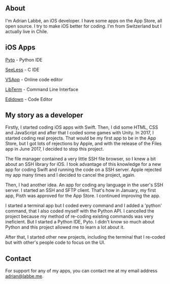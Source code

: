 ## About

I'm Adrian Labbé, an iOS developer. I have some apps on the App Store, all open source. I try to make iOS better for coding. I'm from Switzerland but I actually live in Chile.

## iOS Apps

[Pyto](https://pyto.app) - Python IDE

[SeeLess](https://seeless.app) - C IDE

[VSApp](https://vseditor.app) - Online code editor

[LibTerm](https://libterm.app) - Command Line Interface

[Edidown](https://edidown.app) - Code Editor

## My story as a developer

Firstly, I started coding iOS apps with Swift. Then, I did some HTML, CSS and JavaScript and after that I coded some games with Unity. In 2017, I started coding real projects. That would be my first app to be in the App Store, but I got lots of rejections by Apple, and with the release of the Files app in June 2017, I decided to stop this project. 

The file manager contained a very little SSH file browser, so I knew a bit about an SSH library for iOS. I took advantage of this knowledge for a new app for coding Swift and running the code on a SSH server. Apple rejected my app many times and I decided to cancel the project, again.

Then, I had another idea.
An app for coding any language in the user's SSH server. I started an SSH and SFTP client. That's how in January, my first app, Pisth was approved for the App Store. I continued improving the app. 

I started a terminal app but I coded every command and I added a 'python' command, that I also coded myself with the Python API. I cancelled the project because my method of re-coding existing commands was very ineficient. But I started a Python IDE, Pyto. I didn't know so much about Python and this project allowed me to learn a lot about it. 

After that, I started other new projects, including the terminal that I re-coded but with other's people code to focus on the UI. 

## Contact

For support for any of my apps, you can contact me at my email address [adrian@labbe.me](mailto:adrian@labbe.me).
